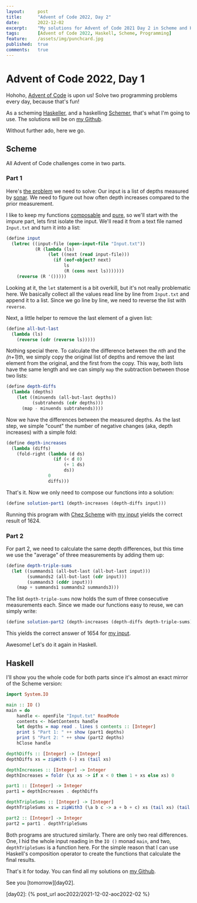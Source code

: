 ```yaml
---
layout:     post
title:      "Advent of Code 2022, Day 2"
date:       2022-12-02
excerpt:    "My solutions for Advent of Code 2021 Day 2 in Scheme and Haskell"
tags:       [Advent of Code 2022, Haskell, Scheme, Programming]
feature:    /assets/img/punchcard.jpg
published:  true
comments:   true
---
```

# Advent of Code 2022, Day 1

Hohoho, [Advent of Code][aoc] is upon us! Solve two programming problems every day, because that's fun!

As a scheming [Haskeller][hask], and a haskelling [Schemer][scm], that's what I'm going to use. The solutions will be on [my Github][gh].

Without further ado, here we go.

## Scheme

All Advent of Code challenges come in two parts.

### Part 1

Here's [the problem][aoc01] we need to solve: Our input is a list of depths measured by [sonar](https://noaateacheratsea.blog/tag/xbt/). We need to figure out how often depth increases compared to the prior measurement.

I like to keep my functions [composable][comp] and [pure][pure], so we'll start with the impure part, lets first isolate the input. We'll read it from a text file named `Input.txt` and turn it into a list:

```scheme
(define input
  (letrec ((input-file (open-input-file "Input.txt"))
           (R (lambda (ls)
                (let ((next (read input-file)))
                  (if (eof-object? next)
                      ls
                      (R (cons next ls)))))))
    (reverse (R '()))))
```

Looking at it, the `let` statement is a bit overkill, but it's not really problematic here. We basically collect all the values read line by line from `Input.txt` and append it to a list. Since we go line by line, we need to reverse the list with `reverse`.

Next, a little helper to remove the last element of a given list:

```scheme
(define all-but-last
  (lambda (ls)
    (reverse (cdr (reverse ls)))))
```

Nothing special there. To calculate the difference between the *nth* and the *(n+1)th*, we simply copy the original list of depths and remove the last element from the original, and the first from the copy. This way, both lists have the same length and we can simply `map` the subtraction between those two lists:

```scheme
(define depth-diffs
  (lambda (depths)
    (let ((minuends (all-but-last depths))
          (subtrahends (cdr depths)))
      (map - minuends subtrahends))))
```

Now we have the differences between the measured depths. As the last step, we simple "count" the number of negative changes (aka, depth increases) with a simple fold:

```scheme
(define depth-increases
  (lambda (diffs)
    (fold-right (lambda (d ds)
                  (if (< d 0)
                      (+ 1 ds)
                      ds))
                0
                diffs)))
```

That's it. Now we only need to compose our functions into a solution:

```scheme
(define solution-part1 (depth-increases (depth-diffs input)))
```

Running this program with [Chez Scheme][chez] with [my input][input] yields the correct result of 1624.

### Part 2

For part 2, we need to calculate the same depth differences, but this time we use the "average" of three measurements by adding them up:

```scheme
(define depth-triple-sums
  (let ((summands1 (all-but-last (all-but-last input)))
        (summands2 (all-but-last (cdr input)))
        (summands3 (cddr input)))
    (map + summands1 summands2 summands3)))
```

The list `depth-triple-sums` now holds the sum of three consecutive measurements each. Since we made our functions easy to reuse, we can simply write:

```scheme
(define solution-part2 (depth-increases (depth-diffs depth-triple-sums)))
```

This yields the correct answer of 1654 for [my input][input].

Awesome! Let's do it again in Haskell.

## Haskell

I'll show you the whole code for both parts since it's almost an exact mirror of the Scheme version:

```haskell
import System.IO

main :: IO ()
main = do
    handle <- openFile "Input.txt" ReadMode
    contents <- hGetContents handle
    let depths = map read . lines $ contents :: [Integer]
    print $ "Part 1: " ++ show (part1 depths)
    print $ "Part 2: " ++ show (part2 depths)
    hClose handle

depthDiffs :: [Integer] -> [Integer]
depthDiffs xs = zipWith (-) xs (tail xs)

depthIncreases :: [Integer] -> Integer
depthIncreases = foldr (\x xs -> if x < 0 then 1 + xs else xs) 0

part1 :: [Integer] -> Integer
part1 = depthIncreases . depthDiffs

depthTripleSums :: [Integer] -> [Integer]
depthTripleSums xs = zipWith3 (\a b c -> a + b + c) xs (tail xs) (tail . tail $ xs)

part2 :: [Integer] -> Integer
part2 = part1 . depthTripleSums
```

Both programs are structured similarly. There are only two real differences. One, I hid the whole input reading in the `IO ()` monad `main`, and two, `depthTripleSums` is a function here. For the simple reason that I can use Haskell's composition operator to create the functions that calculate the final results.

That's it for today. You can find all my solutions on [my Github][gh].

See you [tomorrow][day02].


[aoc]: https://adventofcode.com/2022
[aoc01]: https://adventofcode.com/2022/day/1
[hask]: https://wiki.haskell.org/Haskell
[scm]: https://en.wikipedia.org/wiki/Scheme_(programming_language)
[chez]: https://cisco.github.io/ChezScheme/
[ghc]: https://www.haskell.org/ghc/
[gh]: https://github.com/georgjz/advent-of-code-2022
[input]: https://github.com/georgjz/advent-of-code-2021/blob/main/Day_01_Sonar_Sweep/Input.txt
[comp]: https://en.wikipedia.org/wiki/Function_composition_(computer_science)
[pure]: https://en.wikipedia.org/wiki/Pure_function
[day02]: {% post_url aoc2022/2021-12-02-aoc2022-02 %}